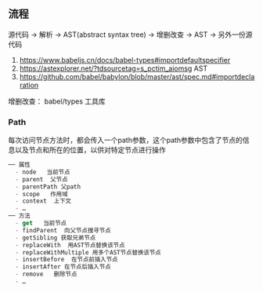 ## 流程
  源代码 -> 解析 -> AST(abstract syntax tree) -> 增删改查 -> AST -> 另外一份源代码

1. https://www.babeljs.cn/docs/babel-types#importdefaultspecifier
2. https://astexplorer.net/?tdsourcetag=s_pctim_aiomsg   AST
3. https://github.com/babel/babylon/blob/master/ast/spec.md#importdeclaration

增删改查： babel/types 工具库

###  Path
每次访问节点方法时，都会传入一个path参数，这个path参数中包含了节点的信息以及节点和所在的位置，以供对特定节点进行操作
```js
── 属性      
  - node   当前节点
  - parent  父节点
  - parentPath 父path
  - scope   作用域
  - context  上下文
  - …
── 方法
  - get   当前节点
  - findParent  向父节点搜寻节点
  - getSibling 获取兄弟节点
  - replaceWith  用AST节点替换该节点
  - replaceWithMultiple 用多个AST节点替换该节点
  - insertBefore  在节点前插入节点
  - insertAfter 在节点后插入节点
  - remove   删除节点
  - …
```

